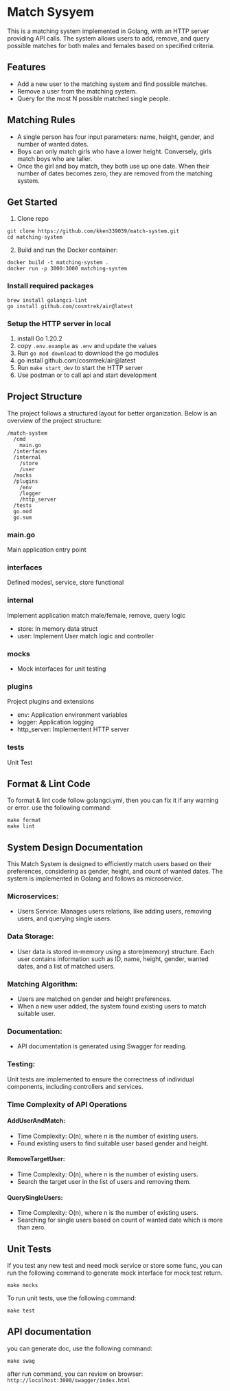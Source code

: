 # Match Sysyem

This is a matching system implemented in Golang, with an HTTP server providing API calls. The system allows users to add, remove, and query possible matches for both males and females based on specified criteria.

## Features

- Add a new user to the matching system and find possible matches.
- Remove a user from the matching system.
- Query for the most N possible matched single people.

## Matching Rules

- A single person has four input parameters: name, height, gender, and number of wanted dates.
- Boys can only match girls who have a lower height. Conversely, girls match boys who are taller.
- Once the girl and boy match, they both use up one date. When their number of dates becomes zero, they are removed from the matching system.

## Get Started

1. Clone repo

```
git clone https://github.com/kken339039/match-system.git
cd matching-system
```

2. Build and run the Docker container:

```
docker build -t matching-system .
docker run -p 3000:3000 matching-system
```


### Install required packages

```
brew install golangci-lint
go install github.com/cosmtrek/air@latest
```

### Setup the HTTP server in local

1. install Go 1.20.2
2. copy `.env.example` as `.env` and update the values
3. Run `go mod download` to download the go modules
4. go install github.com/cosmtrek/air@latest
5. Run `make start_dev` to start the HTTP server
6. Use postman or to call api and start development

## Project Structure

The project follows a structured layout for better organization. Below is an overview of the project structure:

```
/match-system
  /cmd
    main.go
  /interfaces
  /internal
    /store
    /user
  /mocks
  /plugins
    /env
    /logger
    /http_server
  /tests
  go.mod
  go.sum
```

### main.go
Main application entry point

### interfaces
Defined modesl, service, store functional

### internal
Implement application match male/female, remove, query logic
- store: In memory data struct
- user: Implement User match logic and controller

### mocks
- Mock interfaces for unit testing

### plugins
Project plugins and extensions
- env: Application environment variables
- logger: Application logging
- http_server: Implementent HTTP server

### tests
Unit Test

## Format & Lint Code

To format & lint code follow golangci.yml, then you can fix it if any warning or error. use the following command:

```
make format
make lint
```

## System Design Documentation

This Match System is designed to efficiently match users based on their preferences, considering as gender, height, and count of wanted dates. The system is implemented in Golang and follows as microservice.

### Microservices:

- Users Service: Manages users relations, like adding users, removing users, and querying single users.

### Data Storage:

- User data is stored in-memory using a store(memory) structure. Each user contains information such as ID, name, height, gender, wanted dates, and a list of matched users.

### Matching Algorithm:

- Users are matched on gender and height preferences.
- When a new user added, the system found existing users to match suitable user.

### Documentation:

- API documentation is generated using Swagger for reading.

### Testing:

Unit tests are implemented to ensure the correctness of individual components, including controllers and services.

### Time Complexity of API Operations
#### AddUserAndMatch:

- Time Complexity: O(n), where n is the number of existing users.
- Found existing users to find suitable user based gender and height.

#### RemoveTargetUser:

- Time Complexity: O(n), where n is the number of existing users.
- Search the target user in the list of users and removing them.

#### QuerySingleUsers:

- Time Complexity: O(n), where n is the number of existing users.
- Searching for single users based on count of wanted date which is more than zero.

## Unit Tests

If you test any new test and need mock service or store some func, you can run the following command to generate mock interface for mock test return.

```
make mocks
```

To run unit tests, use the following command:

```
make test
``````

## API documentation

you can generate doc, use the following command:

```
make swag
```

after run command, you can review on browser:
`http://localhost:3000/swagger/index.html`
